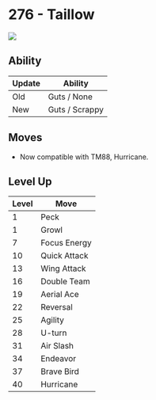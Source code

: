 # 276 - Taillow
![][276]

## Ability

Update | Ability
---    | ---
Old    | Guts / None
New    | Guts / Scrappy

## Moves

 - Now compatible with TM88, Hurricane.

## Level Up

Level | Move
---   | ---
  1   | Peck
  1   | Growl
  7   | Focus Energy
 10   | Quick Attack
 13   | Wing Attack
 16   | Double Team
 19   | Aerial Ace
 22   | Reversal
 25   | Agility
 28   | U-turn
 31   | Air Slash
 34   | Endeavor
 37   | Brave Bird
 40   | Hurricane



[276]: ../img/pokemon/276.png
